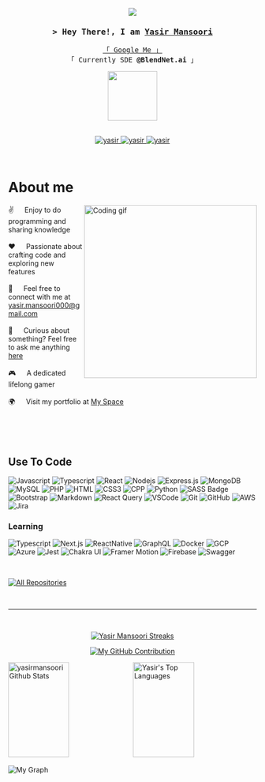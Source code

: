 <p align="center">
  <a href="https://github.com/yasirmansoori" target="_blank"><img src="https://readme-typing-svg.herokuapp.com/?lines=Self%20Taught%20Programmer;Full%20Stack%20Developer;Software%20Developer%20Enthusiast;Always%20learning%20new%20things&center=true&width=380&height=45"></a>
</p>

<!-- Profile visitor counter will update--> 
<!-- <a href="https://komarev.com/ghpvc/?username=yasirmansoori">
  <img align="right" src="https://komarev.com/ghpvc/?username=yasirmansoori&label=Visitors&color=0e75b6&style=flat" alt="Profile visitor" />
</a> -->

<!-- Intro  -->
<h3 align="center">
        <samp>&gt; Hey There!, I am
                <b><a target="_blank" href="https://yasirmansoori.tech">Yasir Mansoori</a></b>
        </samp>
</h3>


<p align="center"> 
  <samp>
    <a href="https://www.google.com/search?q=yasir+mansoori" target="_blank">「 Google Me 」</a>
    <br>
    「 Currently SDE <b> @BlendNet.ai </b> 」
    <br>
  </samp>
</p>

<div align="center"> 
<img src="https://raw.githubusercontent.com/GSSoC24/Postman-Challenge/main/docs/assets/Postman%20White.png" width="100px" height="100px"/>
</div>
<br>


<p align="center">
 <a href="https://yasirmansoori.tech/" target="blank">
  <img src="https://img.shields.io/badge/Website-a09898?style=for-the-badge&logo=github&logoColor=black" alt="yasir" />
 </a>
 <a href="https://www.linkedin.com/in/yasir-mansoori/" target="_blank">
  <img src="https://img.shields.io/badge/LinkedIn-0077B5?style=for-the-badge&logo=linkedin&logoColor=white" alt="yasir"/>
 </a>
 <a href="https://instagram.com/mansoori_yasir786" target="_blank">
  <img src="https://img.shields.io/badge/Instagram-fe4164?style=for-the-badge&logo=instagram&logoColor=white" alt="yasir" />
 </a> 
</p>
<br />

<!-- About Section -->
 # About me
 
<p>
 <img align="right" width="350" src="https://images.squarespace-cdn.com/content/v1/5769fc401b631bab1addb2ab/1541580611624-TE64QGKRJG8SWAIUS7NS/ke17ZwdGBToddI8pDm48kPoswlzjSVMM-SxOp7CV59BZw-zPPgdn4jUwVcJE1ZvWQUxwkmyExglNqGp0IvTJZamWLI2zvYWH8K3-s_4yszcp2ryTI0HqTOaaUohrI8PI6FXy8c9PWtBlqAVlUS5izpdcIXDZqDYvprRqZ29Pw0o/coding-freak.gif" alt="Coding gif" />
  
✌️ &emsp; Enjoy to do programming and sharing knowledge <br/><br/>
❤️ &emsp; Passionate about crafting code and exploring new features<br/><br/>
📧 &emsp; Feel free to connect with me at yasir.mansoori000@gmail.com<br/><br/>
💬 &emsp; Curious about something? Feel free to ask me anything [here](https://github.com/yasirmansoori/yasirmansoori/issues)<br/><br/>
🎮 &emsp; A dedicated lifelong gamer <br/><br/>
🌍 &emsp; Visit my portfolio at [My Space](https://yasirmansoori.tech)<br/><br/>
 </p>
<br/>
<br/>


## Use To Code
![Javascript](https://img.shields.io/badge/Javascript-F0DB4F?style=for-the-badge&labelColor=black&logo=javascript&logoColor=F0DB4F)
![Typescript](https://img.shields.io/badge/Typescript-007acc?style=for-the-badge&labelColor=black&logo=typescript&logoColor=007acc)
![React](https://img.shields.io/badge/-React-61DBFB?style=for-the-badge&labelColor=black&logo=react&logoColor=61DBFB)
![Nodejs](https://img.shields.io/badge/Nodejs-3C873A?style=for-the-badge&labelColor=black&logo=node.js&logoColor=3C873A)
![Express.js](https://img.shields.io/badge/Express.js-000000?style=for-the-badge&logo=express&logoColor=white)
![MongoDB](https://img.shields.io/badge/MongoDB-4EA94B?style=for-the-badge&logo=mongodb&logoColor=white)
![MySQL](https://img.shields.io/badge/MySQL-f49a2d?style=for-the-badge&logo=MySQL&logoColor=white)
![PHP](https://img.shields.io/badge/PHP-563D7C?style=for-the-badge&logo=PHP&logoColor=white)
![HTML](https://img.shields.io/badge/HTML5-E34F26?style=for-the-badge&logo=html5&logoColor=white)
![CSS3](https://img.shields.io/badge/CSS3-1572B6?style=for-the-badge&logo=css3&logoColor=white)
![CPP](https://img.shields.io/badge/C++-1572B6?style=for-the-badge&logo=cplusplus&logoColor=white)
![Python](https://img.shields.io/badge/Python-366c9e?style=for-the-badge&logo=Python&logoColor=white)
![SASS Badge](https://img.shields.io/badge/Sass-CC6699?style=for-the-badge&logo=sass&logoColor=white)
![Bootstrap](https://img.shields.io/badge/Bootstrap-563D7C?style=for-the-badge&logo=bootstrap&logoColor=white)
![Markdown](https://img.shields.io/badge/Markdown-000000?style=for-the-badge&logo=markdown&logoColor=white)
![React Query](https://img.shields.io/badge/-React_Query-FF4154?style=for-the-badge&logo=react%20query&logoColor=white)
![VSCode](https://img.shields.io/badge/Visual_Studio-0078d7?style=for-the-badge&logo=visual%20studio&logoColor=white)
![Git](https://img.shields.io/badge/Git-F05032?style=for-the-badge&logo=git&logoColor=white)
![GitHub](https://img.shields.io/badge/GitHub-black?style=for-the-badge&logo=github&logoColor=white)
![AWS](https://img.shields.io/badge/Amazon_AWS-232F3E?style=for-the-badge&labelColor=black&logo=amazon-aws&logoColor=232F3E)
![Jira](https://img.shields.io/badge/Jira-0052CC?style=for-the-badge&labelColor=black&logo=jira&logoColor=0052CC)

### Learning
![Typescript](https://img.shields.io/badge/Typescript-007acc?style=for-the-badge&labelColor=black&logo=typescript&logoColor=007acc)
![Next.js](https://img.shields.io/badge/next.js-000000?style=for-the-badge&logo=nextdotjs&logoColor=white)
![ReactNative](https://img.shields.io/badge/React_Native-61DAFB?style=for-the-badge&labelColor=black&logo=react&logoColor=61DAFB)
![GraphQL](https://img.shields.io/badge/GraphQL-E10098?style=for-the-badge&labelColor=black&logo=graphql&logoColor=E10098)
![Docker](https://img.shields.io/badge/Docker-2496ED?style=for-the-badge&labelColor=black&logo=docker&logoColor=2496ED)
![GCP](https://img.shields.io/badge/Google_Cloud-4285F4?style=for-the-badge&labelColor=black&logo=google-cloud&logoColor=4285F4)
![Azure](https://img.shields.io/badge/Microsoft_Azure-0089D6?style=for-the-badge&labelColor=black&logo=microsoft-azure&logoColor=0089D6)
![Jest](https://img.shields.io/badge/Jest-C21325?style=for-the-badge&labelColor=black&logo=jest&logoColor=C21325)
![Chakra UI](https://img.shields.io/badge/Chakra_UI-319795?style=for-the-badge&labelColor=black&logo=chakra-ui&logoColor=319795)
![Framer Motion](https://img.shields.io/badge/Framer_Motion-0055FF?style=for-the-badge&labelColor=black&logo=framer&logoColor=0055FF)
![Firebase](https://img.shields.io/badge/Firebase-FFCA28?style=for-the-badge&labelColor=black&logo=firebase&logoColor=FFCA28)
![Swagger](https://img.shields.io/badge/Swagger-85EA2D?style=for-the-badge&labelColor=black&logo=swagger&logoColor=85EA2D)

<br/>

<!-- ## Top Repositories -
[![My Space](https://github-readme-stats.vercel.app/api/pin/?username=yasirmansoori&repo=Cinemania-Hub&show=description&border_color=7F3FBF&bg_color=0D1117&title_color=C9D1D9&text_color=8B949E&icon_color=7F3FBF)](https://github.com/yasirmansoori/My-Space)
[![Gmail Automation Script](https://github-readme-stats.vercel.app/api/pin/?username=yasirmansoori&repo=Gmail-Automation-Script&show=description&border_color=7F3FBF&bg_color=0D1117&title_color=C9D1D9&text_color=8B949E&icon_color=7F3FBF)](https://github.com/yasirmansoori/gmail-automation-script)
[![E Commerce API](https://github-readme-stats.vercel.app/api/pin/?username=yasirmansoori&repo=E-Commerce-API&show=description&border_color=7F3FBF&bg_color=0D1117&title_color=C9D1D9&text_color=8B949E&icon_color=7F3FBF)](https://github.com/yasirmansoori/e-commerce-api)
[![Google Docs Clone](https://github-readme-stats.vercel.app/api/pin/?username=yasirmansoori&repo=NovaNote&show=description&border_color=7F3FBF&bg_color=0D1117&title_color=C9D1D9&text_color=8B949E&icon_color=7F3FBF)](https://github.com/yasirmansoori/NovaNote) -->


<p align="left">
  <a href="https://github.com/yasirmansoori?tab=repositories" target="_blank"><img alt="All Repositories" title="All Repositories" src="https://img.shields.io/badge/-All%20Repos-2962FF?style=for-the-badge&logo=koding&logoColor=white"/></a>
</p>

<br/>
<hr/>
<br/>

<p align="center">
  <a href="https://github.com/yasirmansoori">
    <img src="https://github-readme-streak-stats.herokuapp.com/?user=yasirmansoori&theme=radical&border=7F3FBF&background=0D1117" alt="Yasir Mansoori Streaks"/>
  </a>
</p>

<p align="center">
  <a href="https://github.com/yasirmansoori">
    <img src="https://github-profile-summary-cards.vercel.app/api/cards/profile-details?username=yasirmansoori&theme=radical" alt="My GitHub Contribution"/>
  </a>
</p>

<a> 
    <a href="https://github.com/yasirmansoori"><img alt="yasirmansoori Github Stats" src="https://denvercoder1-github-readme-stats.vercel.app/api?username=yasirmansoori&show_icons=true&count_private=true&theme=react&border_color=7F3FBF&bg_color=0D1117&title_color=F85D7F&icon_color=F8D866" height="192px" width="49.5%"/></a>
  <a href="https://github.com/yasirmansoori"><img alt="Yasir's Top Languages" src="https://denvercoder1-github-readme-stats.vercel.app/api/top-langs/?username=yasirmansoori&langs_count=8&layout=compact&theme=react&border_color=7F3FBF&bg_color=0D1117&title_color=F85D7F&icon_color=F8D866" height="192px" width="49.5%"/></a>
  <br/>
</a>


![My Graph](https://github-readme-activity-graph.vercel.app/graph?username=yasirmansoori&custom_title=Yasir%20Mansoori%20GitHub%20Activity%20Graph&bg_color=0D1117&color=7F3FBF&line=7F3FBF&point=7F3FBF&area_color=FFFFFF&title_color=FFFFFF&area=true)
